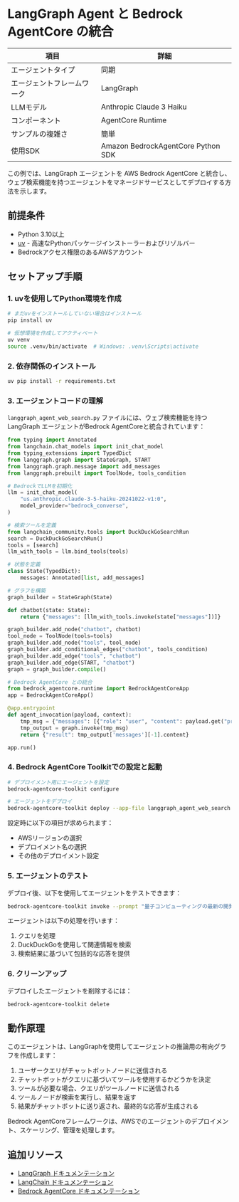 # LangGraph Agent と Bedrock AgentCore の統合

| 項目                 | 詳細                                                                      |
|---------------------|---------------------------------------------------------------------------|
| エージェントタイプ      | 同期                                                                     |
| エージェントフレームワーク | LangGraph                                                                |
| LLMモデル           | Anthropic Claude 3 Haiku                                                |
| コンポーネント        | AgentCore Runtime                                                        |
| サンプルの複雑さ      | 簡単                                                                     |
| 使用SDK             | Amazon BedrockAgentCore Python SDK                                       |

この例では、LangGraph エージェントを AWS Bedrock AgentCore と統合し、ウェブ検索機能を持つエージェントをマネージドサービスとしてデプロイする方法を示します。

## 前提条件

- Python 3.10以上
- [uv](https://github.com/astral-sh/uv) - 高速なPythonパッケージインストーラーおよびリゾルバー
- Bedrockアクセス権限のあるAWSアカウント

## セットアップ手順

### 1. uvを使用してPython環境を作成

```bash
# まだuvをインストールしていない場合はインストール
pip install uv

# 仮想環境を作成してアクティベート
uv venv
source .venv/bin/activate  # Windows: .venv\Scripts\activate
```

### 2. 依存関係のインストール

```bash
uv pip install -r requirements.txt
```

### 3. エージェントコードの理解

`langgraph_agent_web_search.py` ファイルには、ウェブ検索機能を持つLangGraph エージェントがBedrock AgentCoreと統合されています：

```python
from typing import Annotated
from langchain.chat_models import init_chat_model
from typing_extensions import TypedDict
from langgraph.graph import StateGraph, START
from langgraph.graph.message import add_messages
from langgraph.prebuilt import ToolNode, tools_condition

# BedrockでLLMを初期化
llm = init_chat_model(
    "us.anthropic.claude-3-5-haiku-20241022-v1:0",
    model_provider="bedrock_converse",
)

# 検索ツールを定義
from langchain_community.tools import DuckDuckGoSearchRun
search = DuckDuckGoSearchRun()
tools = [search]
llm_with_tools = llm.bind_tools(tools)

# 状態を定義
class State(TypedDict):
    messages: Annotated[list, add_messages]

# グラフを構築
graph_builder = StateGraph(State)

def chatbot(state: State):
    return {"messages": [llm_with_tools.invoke(state["messages"])]}

graph_builder.add_node("chatbot", chatbot)
tool_node = ToolNode(tools=tools)
graph_builder.add_node("tools", tool_node)
graph_builder.add_conditional_edges("chatbot", tools_condition)
graph_builder.add_edge("tools", "chatbot")
graph_builder.add_edge(START, "chatbot")
graph = graph_builder.compile()

# Bedrock AgentCore との統合
from bedrock_agentcore.runtime import BedrockAgentCoreApp
app = BedrockAgentCoreApp()

@app.entrypoint
def agent_invocation(payload, context):
    tmp_msg = {"messages": [{"role": "user", "content": payload.get("prompt", "入力にプロンプトが見つかりません")}]}
    tmp_output = graph.invoke(tmp_msg)
    return {"result": tmp_output['messages'][-1].content}

app.run()
```

### 4. Bedrock AgentCore Toolkitでの設定と起動

```bash
# デプロイメント用にエージェントを設定
bedrock-agentcore-toolkit configure

# エージェントをデプロイ
bedrock-agentcore-toolkit deploy --app-file langgraph_agent_web_search.py
```

設定時に以下の項目が求められます：
- AWSリージョンの選択
- デプロイメント名の選択
- その他のデプロイメント設定

### 5. エージェントのテスト

デプロイ後、以下を使用してエージェントをテストできます：

```bash
bedrock-agentcore-toolkit invoke --prompt "量子コンピューティングの最新の開発状況は何ですか？"
```

エージェントは以下の処理を行います：
1. クエリを処理
2. DuckDuckGoを使用して関連情報を検索
3. 検索結果に基づいて包括的な応答を提供

### 6. クリーンアップ

デプロイしたエージェントを削除するには：

```bash
bedrock-agentcore-toolkit delete
```

## 動作原理

このエージェントは、LangGraphを使用してエージェントの推論用の有向グラフを作成します：

1. ユーザークエリがチャットボットノードに送信される
2. チャットボットがクエリに基づいてツールを使用するかどうかを決定
3. ツールが必要な場合、クエリがツールノードに送信される
4. ツールノードが検索を実行し、結果を返す
5. 結果がチャットボットに送り返され、最終的な応答が生成される

Bedrock AgentCoreフレームワークは、AWSでのエージェントのデプロイメント、スケーリング、管理を処理します。

## 追加リソース

- [LangGraph ドキュメンテーション](https://github.com/langchain-ai/langgraph)
- [LangChain ドキュメンテーション](https://python.langchain.com/docs/get_started/introduction)
- [Bedrock AgentCore ドキュメンテーション](https://docs.aws.amazon.com/bedrock/latest/userguide/agents-core.html)